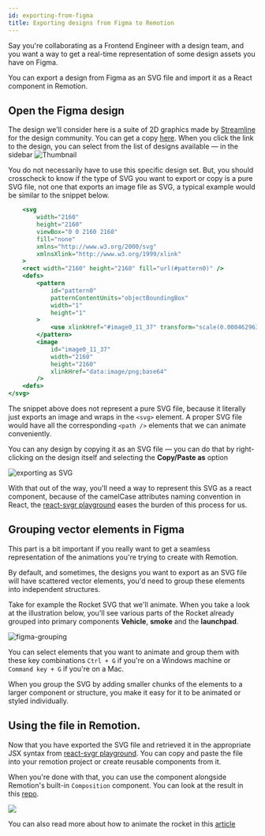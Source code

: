 ```yaml
---
id: exporting-from-figma
title: Exporting designs from Figma to Remotion
---
```


Say you're collaborating as a Frontend Engineer with a design team, and you want a way to get a real-time representation of some design assets you have on Figma.

You can export a design from Figma as an SVG file and import it as a React component in Remotion.

## Open the Figma design

The design we'll consider here is a suite of 2D graphics made by [Streamline](https://www.figma.com/@05466272_9382_4) for the design community. You can get a copy [here](https://www.figma.com/community/file/1118919399684035468). When you click the link to the design, you can select from the list of designs available &mdash; in the sidebar
![Thumbnail](/static/img/export-figma/banner.png)

You do not necessarily have to use this specific design set. But, you should crosscheck to know if the type of SVG you want to export or copy is a pure SVG file, not one that exports an image file as SVG, a typical example would be similar to the snippet below.

```jsx
    <svg
        width="2160"
        height="2160"
        viewBox="0 0 2160 2160"
        fill="none"
        xmlns="http://www.w3.org/2000/svg"
        xmlnsXlink="http://www.w3.org/1999/xlink"
    >
    <rect width="2160" height="2160" fill="url(#pattern0)" />
    <defs>
        <pattern
            id="pattern0"
            patternContentUnits="objectBoundingBox"
            width="1"
            height="1"
        >
            <use xlinkHref="#image0_11_37" transform="scale(0.000462963)" />
        </pattern>
        <image
            id="image0_11_37"
            width="2160"
            height="2160"
            xlinkHref="data:image/png;base64"
        />
    <defs>
</svg>
```

The snippet above does not represent a pure SVG file, because it literally just exports an image and wraps in the `<svg>` element. A proper SVG file would have all the corresponding `<path />` elements that we can animate conveniently.

You can any design by copying it as an SVG file &mdash; you can do that by right-clicking on the design itself and selecting the **Copy/Paste as** option

![exporting as SVG](/static/img/export-figma/copy-as-svg.png)

With that out of the way, you'll need a way to represent this SVG as a react component, because of the camelCase attributes naming convention in React, the [react-svgr playground](https://react-svgr.com/playground/) eases the burden of this process for us.

## Grouping vector elements in Figma

This part is a bit important if you really want to get a seamless representation of the animations you're trying to create with Remotion.

By default, and sometimes, the designs you want to export as an SVG file will have scattered vector elements, you'd need to group these elements into independent structures.

Take for example the Rocket SVG that we'll animate. When you take a look at the illustration below, you'll see various parts of the Rocket already grouped into primary components **Vehicle**, **smoke** and the **launchpad**.

![figma-grouping](/static/img/export-figma/figma-grouping.gif)

You can select elements that you want to animate and group them with these key combinations `Ctrl + G` if you're on a Windows machine or `Command key + G` if you're on a Mac.

When you group the SVG by adding smaller chunks of the elements to a larger component or structure, you make it easy for it to be animated or styled individually.

## Using the file in Remotion.

Now that you have exported the SVG file and retrieved it in the appropriate JSX syntax from [react-svgr playground](https://react-svgr.com/playground/). You can copy and paste the file into your remotion project or create reusable components from it.

When you're done with that, you can use the component alongside Remotion's built-in `Composition` component. You can look at the result in this [repo](https://github.com/kaf-lamed-beyt/remo-sample).

![](/static/img/export-figma/rocket.gif)

You can also read more about how to animate the rocket in this [article](https://meje.dev/blog/svg-animtion-with-remotion)
